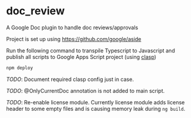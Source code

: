 # doc_review
A Google Doc plugin to handle doc reviews/approvals

Project is set up using https://github.com/google/aside

Run the following command to transpile Typescript to Javascript and publish all scripts to Google Apps Script project (using [clasp](https://github.com/google/clasp))
```bash
npm deploy
```

*TODO*: Document required clasp config just in case.

*TODO*: @OnlyCurrentDoc annotation is not added to main script.

*TODO*: Re-enable license module. Currently license module adds license header to some empty files and is causing memory leak during `ng build`.

